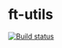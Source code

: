 # ft-utils
[![Build status](https://ci.appveyor.com/api/projects/status/32q1uitqdsbmg9pi/branch/ebs?svg=true)](https://ci.appveyor.com/project/4O4/ft-utils/branch/ebs)
